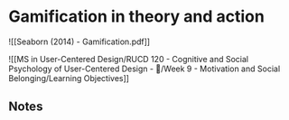 # Gamification in theory and action
![[Seaborn (2014) - Gamification.pdf]]

![[MS in User-Centered Design/RUCD 120 - Cognitive and Social Psychology of User-Centered Design - 💾/Week 9 - Motivation and Social Belonging/Learning Objectives]]

## Notes
